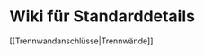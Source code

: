 <!-- TITLE: Startseite -->
<!-- SUBTITLE: Zusammenfassung -->

# Wiki für Standarddetails

[[Trennwandanschlüsse|Trennwände]]